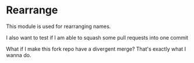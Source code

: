 Rearrange
=========

This module is used for rearranging names.


I also want to test if I am able to squash some pull requests into one commit 


What if I make this fork repo have a divergent merge? That's exactly what I wanna do.